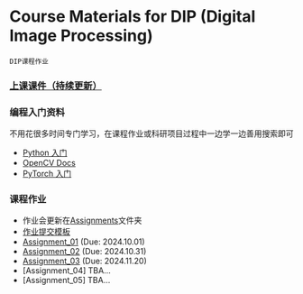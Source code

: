 # Course Materials for DIP (Digital Image Processing)
    DIP课程作业
### [上课课件（持续更新）](https://rec.ustc.edu.cn/share/705bfa50-6e53-11ef-b955-bb76c0fede49) 


### 编程入门资料
不用花很多时间专门学习，在课程作业或科研项目过程中一边学一边善用搜索即可
- [Python 入门](https://github.com/walter201230/Python)
- [OpenCV Docs](https://codec.wang/docs/opencv)
- [PyTorch 入门](https://github.com/datawhalechina/thorough-pytorch)

### 课程作业
- 作业会更新在[Assignments](Assignments/)文件夹
- [作业提交模板](https://github.com/paperswithcode/releasing-research-code/blob/master/templates/README.md)
- [Assignment_01](Assignments/01_ImageWarping) (Due: 2024.10.01)
- [Assignment_02](Assignments/02_DIPwithPyTorch/) (Due: 2024.10.31)
- [Assignment_03](Assignments/03_PlayWithGANs/) (Due: 2024.11.20)
- [Assignment_04] TBA...
- [Assignment_05] TBA...
